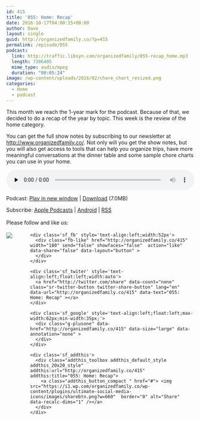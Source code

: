 ```yaml
---
id: 415
title: '055: Home: Recap'
date: 2016-10-17T04:00:15+00:00
author: Dave
layout: single
guid: http://organizedfamily.co/?p=415
permalink: /episode/055
podcast:
  link: http://traffic.libsyn.com/organizedfamily/055-recap_home.mp3
  length: 7306405
  mime_type: audio/mpeg
  duration: "00:05:24"
image: /wp-content/uploads/2016/02/chore_chart_resized.png
categories:
  - Home
  - podcast
---
```

This month we reach the 1-year mark for the podcast. Because of that, we decided to do a recap of the year by topic. This week is the review of the home category.

You can get the full show notes by subscribing to our newsletter at <http://www.organizedfamily.co/>. Not only will you get the show notes, but you will also get access to tools that can help you organize trips, have more meaningful conversations at the dinner table and some sample chore charts you can use in your home.

<div class="powerpress_player" id="powerpress_player_5376">
  <audio class="wp-audio-shortcode" id="audio-415-56" preload="none" style="width: 100%;" controls="controls"><source type="audio/mpeg" src="http://traffic.libsyn.com/organizedfamily/055-recap_home.mp3?_=56" /><a href="http://traffic.libsyn.com/organizedfamily/055-recap_home.mp3">http://traffic.libsyn.com/organizedfamily/055-recap_home.mp3</a></audio>
</div>

<p class="powerpress_links powerpress_links_mp3">
  Podcast: <a href="http://traffic.libsyn.com/organizedfamily/055-recap_home.mp3" class="powerpress_link_pinw" target="_blank" title="Play in new window" onclick="return powerpress_pinw('http://organizedfamily.co/?powerpress_pinw=415-podcast');" rel="nofollow">Play in new window</a> | <a href="http://traffic.libsyn.com/organizedfamily/055-recap_home.mp3" class="powerpress_link_d" title="Download" rel="nofollow" download="055-recap_home.mp3">Download</a> (7.0MB)
</p>

<p class="powerpress_links powerpress_subscribe_links">
  Subscribe: <a href="https://itunes.apple.com/us/podcast/organized-family/id1047979605?mt=2&ls=1#episodeGuid=http%3A%2F%2Forganizedfamily.co%2F%3Fp%3D415" class="powerpress_link_subscribe powerpress_link_subscribe_itunes" title="Subscribe on Apple Podcasts" rel="nofollow">Apple Podcasts</a> | <a href="http://subscribeonandroid.com/organizedfamily.co/feed/podcast" class="powerpress_link_subscribe powerpress_link_subscribe_android" title="Subscribe on Android" rel="nofollow">Android</a> | <a href="http://organizedfamily.co/feed/podcast" class="powerpress_link_subscribe powerpress_link_subscribe_rss" title="Subscribe via RSS" rel="nofollow">RSS</a>
</p>

<div class='sfsi_Sicons' style='width: 100%; display: inline-block; vertical-align: middle; text-align:left'>
  <div style='margin:0px 8px 0px 0px; line-height: 24px'>
    <span>Please follow and like us:</span>
  </div>
  
  <div class='sfsi_socialwpr'>
    <div class='sf_subscrbe' style='text-align:left;float:left;width:64px'>
      <a href="http://www.specificfeeds.com/widget/emailsubscribe/MTc5ODgx/OA==/" target="_blank"><img src="https://i2.wp.com/organizedfamily.co/wp-content/plugins/ultimate-social-media-icons/images/follow_subscribe.png?w=660" data-recalc-dims="1" /></a>
    </div>
    
    <div class='sf_fb' style='text-align:left;width:52px'>
      <div class="fb-like" href="http://organizedfamily.co/415" width="180" send="false" showfaces="false"  action="like" data-share="false" data-layout="button" >
      </div>
    </div>
    
    <div class='sf_twiter' style='text-align:left;float:left;width:auto'>
      <a href="http://twitter.com/share" data-count="none" class="sr-twitter-button twitter-share-button" lang="en" data-url="http://organizedfamily.co/415" data-text="055: Home: Recap" ></a>
    </div>
    
    <div class='sf_google' style='text-align:left;float:left;max-width:62px;min-width:35px;'>
      <div class="g-plusone" data-href="http://organizedfamily.co/415" data-size="large" data-annotation="none" >
      </div>
    </div>
    
    <div class='sf_addthis'>
      <div class="addthis_toolbox addthis_default_style addthis_20x20_style" addthis:url="http://organizedfamily.co/415" addthis:title="055: Home: Recap">
        <a class="addthis_button_compact " href="#"> <img src="https://i1.wp.com/organizedfamily.co/wp-content/plugins/ultimate-social-media-icons/images/sharebtn.png?w=660"  border="0" alt="Share" data-recalc-dims="1" /></a>
      </div>
    </div>
  </div>
</div>